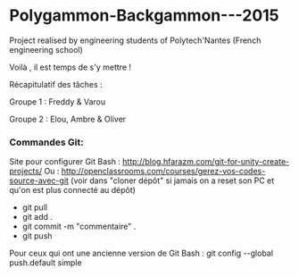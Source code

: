 # Polygammon-Backgammon---2015
Project realised by engineering students of Polytech'Nantes (French engineering school)

Voilà , il est temps de s'y mettre ! 

Récapitulatif des tâches : 

Groupe 1 : Freddy & Varou 



Groupe 2 : Elou, Ambre & Oliver


### Commandes Git: ###

Site pour configurer Git Bash : http://blog.hfarazm.com/git-for-unity-create-projects/
Ou : http://openclassrooms.com/courses/gerez-vos-codes-source-avec-git (voir dans "cloner dépôt" si jamais on a reset son PC et qu'on est plus connecté au dépôt)

* git pull
* git add . 
* git commit -m "commentaire" . 
* git push 

Pour ceux qui ont une ancienne version de Git Bash : git config --global push.default simple
